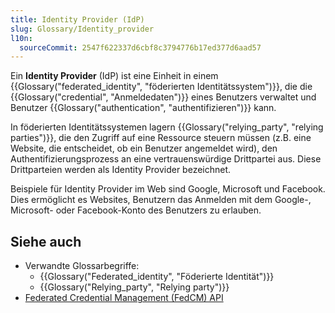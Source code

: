 ```yaml
---
title: Identity Provider (IdP)
slug: Glossary/Identity_provider
l10n:
  sourceCommit: 2547f622337d6cbf8c3794776b17ed377d6aad57
---
```


Ein **Identity Provider** (IdP) ist eine Einheit in einem {{Glossary("federated_identity", "föderierten Identitätssystem")}}, die die {{Glossary("credential", "Anmeldedaten")}} eines Benutzers verwaltet und Benutzer {{Glossary("authentication", "authentifizieren")}} kann.

In föderierten Identitätssystemen lagern {{Glossary("relying_party", "relying parties")}}, die den Zugriff auf eine Ressource steuern müssen (z.B. eine Website, die entscheidet, ob ein Benutzer angemeldet wird), den Authentifizierungsprozess an eine vertrauenswürdige Drittpartei aus. Diese Drittparteien werden als Identity Provider bezeichnet.

Beispiele für Identity Provider im Web sind Google, Microsoft und Facebook. Dies ermöglicht es Websites, Benutzern das Anmelden mit dem Google-, Microsoft- oder Facebook-Konto des Benutzers zu erlauben.

## Siehe auch

- Verwandte Glossarbegriffe:
  - {{Glossary("Federated_identity", "Föderierte Identität")}}
  - {{Glossary("Relying_party", "Relying party")}}
- [Federated Credential Management (FedCM) API](/de/docs/Web/API/FedCM_API)
